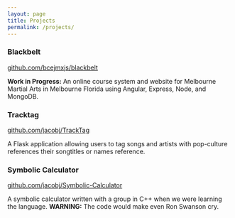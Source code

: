 ```yaml
---
layout: page
title: Projects
permalink: /projects/
---
```


### Blackbelt
[github.com/bcejmxjs/blackbelt](https://github.com/bcejmxjs/blackbelt)

**Work in Progress:** An online course system and website for Melbourne Martial
  Arts in Melbourne Florida using Angular, Express, Node, and MongoDB.

### Tracktag
[github.com/jacobj/TrackTag](https://github.com/jacobj/TrackTag)

A Flask application allowing users to tag songs and artists with
pop-culture references their songtitles or names reference.

### Symbolic Calculator
[github.com/jacobj/Symbolic-Calculator](https://github.com/jacobj/Symbolic-Calculator)

A symbolic calculator written with a group in C++ when we were learning the
language. **WARNING:** The code would make even Ron Swanson cry.

